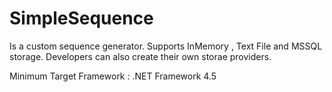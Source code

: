 # SimpleSequence
Is a custom sequence generator. Supports InMemory , Text File and MSSQL storage. Developers can also create their own storae providers.

Minimum Target Framework : .NET Framework 4.5
